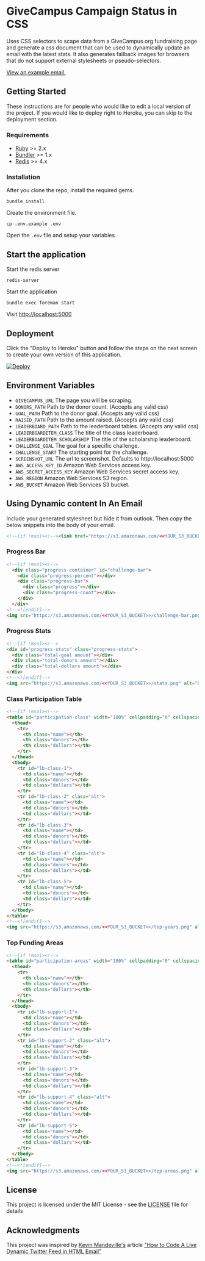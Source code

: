 # GiveCampus Campaign Status in CSS
Uses CSS selectors to scape data from a GiveCampus.org fundraising page and generate a css document that can be used to dynamically update an email with the latest stats. It also generates fallback images for browsers that do not support external stylesheets or pseudo-selectors.

[View an example email.](https://mailchi.mp/fordham/live-content-example)

## Getting Started
These instructions are for people who would like to edit a local version of the project. If you would like to deploy right to Heroku, you can skip to the deployment section.

### Requirements
* [Ruby](https://www.ruby-lang.org/) >= 2.x
* [Bundler](https://bundler.io/) >= 1.x
* [Redis](https://redis.io/) >= 4.x

### Installation
After you clone the repo, install the required gems.

```
bundle install
```

Create the environment file.

```
cp .env.example .env
```

Open the `.env` file and setup your variables

## Start the application

Start the redis server

```
redis-server
```

Start the application

```
bundle exec foreman start
```

Visit [http://localhost:5000](http://localhost:5000)


## Deployment
Click the "Deploy to Heroku" button and follow the steps on the next screen to create 
your own version of this application.

[![Deploy](https://www.herokucdn.com/deploy/button.png)](https://heroku.com/deploy)


## Environment Variables

* `GIVECAMPUS_URL` The page you will be scraping.
* `DONORS_PATH` Path to the donor count. (Accepts any valid css) 
* `GOAL_PATH` Path to the donor goal. (Accepts any valid css) 
* `RAISED_PATH` Path to the amount raised. (Accepts any valid css) 
* `LEADERBOARD_PATH` Path to the leaderboard tables. (Accepts any valid css) 
* `LEADERBOARDITEM_CLASS` The title of the class leaderboard. 
* `LEADERBOARDITEM_SCHOLARSHIP` The title of the scholarship leaderboard. 
* `CHALLENGE_GOAL` The goal for a specific challenge.
* `CHALLENGE_START` The starting point for the challenge.
* `SCREENSHOT_URL` The url to screenshot. Defaults to http://localhost:5000
* `AWS_ACCESS_KEY_ID` Amazon Web Services access key.
* `AWS_SECRET_ACCESS_KEY` Amazon Web Services secret access key.
* `AWS_REGION` Amazon Web Services S3 region.
* `AWS_BUCKET` Amazon Web Services S3 bucket.


## Using Dynamic content In An Email

Include your generated stylesheet but hide it from outlook. Then copy the below snippets into the body of your email.

```html
<!--[if !mso]><!--><link href="https://s3.amazonaws.com/<<YOUR_S3_BUCKET>>/progress.css" rel="stylesheet"><!--<![endif]-->
```

### Progress Bar

```html
<!--[if !mso]><!-->
  <div class="progress-container" id="challenge-bar">
    <div class="progress-percent"></div>
    <div class="progress-bar">
      <div class="progress"></div>
      <div class="progress-count"></div>
    </div>
  </div>
<!--<![endif]-->
<img src="https://s3.amazonaws.com/<<YOUR_S3_BUCKET>>/challenge-bar.png" alt="Don't forget an alt tag" class="webkit-hide">
```

### Progress Stats

```html
<!--[if !mso]><!-->
<div id="progress-stats" class="progress-stats">
  <div class="total-goal amount"></div>
  <div class="total-donors amount"></div>
  <div class="total-dollars amount"></div>
</div>
<!--<![endif]-->
<img src="https://s3.amazonaws.com/<<YOUR_S3_BUCKET>>/stats.png" alt="Don't forget an alt tag" class="webkit-hide">
```

### Class Participation Table

```html
<!--[if !mso]><!-->
<table id="participation-class" width="100%" cellpadding="0" cellspacing="0" class="progress-table">
  <thead>
    <tr>
      <th class="name"></th>
      <th class="donors"></th>
      <th class="dollars"></th>
    </tr>
  </thead>
  <tbody>
    <tr id="lb-class-1">
      <td class="name"></td>
      <td class="donors"></td>
      <td class="dollars"></td>
    </tr>
    <tr id="lb-class-2" class="alt">
      <td class="name"></td>
      <td class="donors"></td>
      <td class="dollars"></td>
    </tr>
    <tr id="lb-class-3">
      <td class="name"></td>
      <td class="donors"></td>
      <td class="dollars"></td>
    </tr>
    <tr id="lb-class-4" class="alt">
      <td class="name"></td>
      <td class="donors"></td>
      <td class="dollars"></td>
    </tr>
    <tr id="lb-class-5">
      <td class="name"></td>
      <td class="donors"></td>
      <td class="dollars"></td>
    </tr>
  </tbody>
</table>
<!--<![endif]-->
<img src="https://s3.amazonaws.com/<<YOUR_S3_BUCKET>>/top-years.png" alt="Don't forget an alt tag" class="webkit-hide">
```

### Top Funding Areas

```html
<!--[if !mso]><!-->
<table id="participation-areas" width="100%" cellpadding="0" cellspacing="0" class="progress-table">
  <thead>
    <tr>
      <th class="name"></th>
      <th class="donors"></th>
      <th class="dollars"></th>
    </tr>
  </thead>
  <tbody>
    <tr id="lb-support-1">
      <td class="name"></td>
      <td class="donors"></td>
      <td class="dollars"></td>
    </tr>
    <tr id="lb-support-2" class="alt">
      <td class="name"></td>
      <td class="donors"></td>
      <td class="dollars"></td>
    </tr>
    <tr id="lb-support-3">
      <td class="name"></td>
      <td class="donors"></td>
      <td class="dollars"></td>
    </tr>
    <tr id="lb-support-4" class="alt">
      <td class="name"></td>
      <td class="donors"></td>
      <td class="dollars"></td>
    </tr>
    <tr id="lb-support-5">
      <td class="name"></td>
      <td class="donors"></td>
      <td class="dollars"></td>
    </tr>
  </tbody>
</table>
<!--<![endif]-->
<img src="https://s3.amazonaws.com/<<YOUR_S3_BUCKET>>/top-areas.png" alt="Don't forget an alt tag" class="webkit-hide">
```

## License
This project is licensed under the MIT License - see the [LICENSE](LICENSE) file for details

## Acknowledgments
This project was inspired by [Kevin Mandeville's](https://www.kevinmandeville.com/) article ["How to Code A Live Dynamic Twitter Feed in HTML Email"](https://litmus.com/blog/how-to-code-a-live-dynamic-twitter-feed-in-html-email)